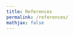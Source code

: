 ```yaml
---
title: References
permalink: /references/
mathjax: false
---
```


<div class="references">


</div>

